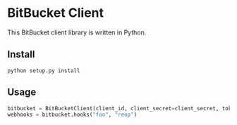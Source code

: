 # BitBucket Client

This BitBucket client library is written in Python.

## Install

    python setup.py install

## Usage
    
```py
bitbucket = BitBucketClient(client_id, client_secret=client_secret, token=token, scope=scope)
webhooks = bitbucket.hooks("foo", "reop")
```
